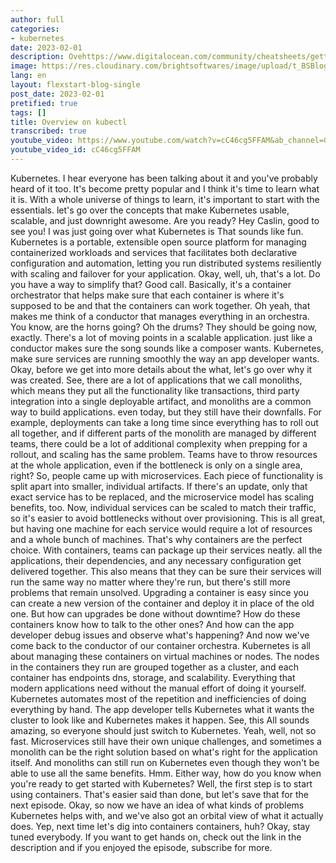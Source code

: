 ```yaml
---
author: full
categories:
- kubernetes
date: 2023-02-01
description: Ovehttps://www.digitalocean.com/community/cheatsheets/getting-started-with-kubernetes-a-kubectl-cheat-sheet
image: https://res.cloudinary.com/brightsoftwares/image/upload/t_BSBlogImage/v1655551333/pexels-martin-dalsgaard-11279594_p4iavf.jpg
lang: en
layout: flexstart-blog-single
post_date: 2023-02-01
pretified: true
tags: []
title: Overview on kubectl
transcribed: true
youtube_video: https://www.youtube.com/watch?v=cC46cg5FFAM&ab_channel=GoogleCloudTech
youtube_video_id: cC46cg5FFAM
---
```


Kubernetes. I hear everyone has been talking about it and you've probably heard of it too. It's become pretty popular and I think it's time to learn what it is. With a whole universe of things to learn, it's important to start with the essentials. let's go over the concepts that make Kubernetes usable, scalable, and just downright awesome. Are you ready? Hey Caslin, good to see you! I was just going over what Kubernetes is That sounds like fun. Kubernetes is a portable, extensible open source platform for managing containerized workloads and services that facilitates both declarative configuration and automation, letting you run distributed systems resiliently with scaling and failover for your application. Okay, well, uh, that's a lot. Do you have a way to simplify that? Good call. Basically, it's a container orchestrator that helps make sure that each container is where it's supposed to be and that the containers can work together. Oh yeah, that makes me think of a conductor that manages everything in an orchestra. You know, are the horns going? Oh the drums? They should be going now, exactly. There's a lot of moving points in a scalable application. just like a conductor makes sure the song sounds like a composer wants. Kubernetes, make sure services are running smoothly the way an app developer wants. Okay, before we get into more details about the what, let's go over why it was created. See, there are a lot of applications that we call monoliths, which means they put all the functionality like transactions, third party integration into a single deployable artifact, and monoliths are a common way to build applications. even today, but they still have their downfalls. For example, deployments can take a long time since everything has to roll out all together, and if different parts of the monolith are managed by different teams, there could be a lot of additional complexity when prepping for a rollout, and scaling has the same problem. Teams have to throw resources at the whole application, even if the bottleneck is only on a single area, right? So, people came up with microservices. Each piece of functionality is split apart into smaller, individual artifacts. If there's an update, only that exact service has to be replaced, and the microservice model has scaling benefits, too. Now, individual services can be scaled to match their traffic, so it's easier to avoid bottlenecks without over provisioning. This is all great, but having one machine for each service would require a lot of resources and a whole bunch of machines. That's why containers are the perfect choice. With containers, teams can package up their services neatly. all the applications, their dependencies, and any necessary configuration get delivered together. This also means that they can be sure their services will run the same way no matter where they're run, but there's still more problems that remain unsolved. Upgrading a container is easy since you can create a new version of the container and deploy it in place of the old one. But how can upgrades be done without downtime? How do these containers know how to talk to the other ones? And how can the app developer debug issues and observe what's happening? And now we've come back to the conductor of our container orchestra. Kubernetes is all about managing these containers on virtual machines or nodes. The nodes in the containers they run are grouped together as a cluster, and each container has endpoints dns, storage, and scalability. Everything that modern applications need without the manual effort of doing it yourself. Kubernetes automates most of the repetition and inefficiencies of doing everything by hand. The app developer tells Kubernetes what it wants the cluster to look like and Kubernetes makes it happen. See, this All sounds amazing, so everyone should just switch to Kubernetes. Yeah, well, not so fast. Microservices still have their own unique challenges, and sometimes a monolith can be the right solution based on what's right for the application itself. And monoliths can still run on Kubernetes even though they won't be able to use all the same benefits. Hmm. Either way, how do you know when you're ready to get started with Kubernetes? Well, the first step is to start using containers. That's easier said than done, but let's save that for the next episode. Okay, so now we have an idea of what kinds of problems Kubernetes helps with, and we've also got an orbital view of what it actually does. Yep, next time let's dig into containers containers, huh? Okay, stay tuned everybody. If you want to get hands on, check out the link in the description and if you enjoyed the episode, subscribe for more.